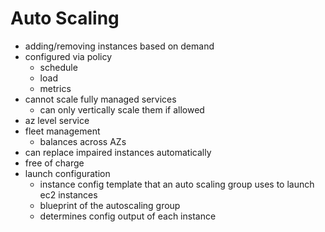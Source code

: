 # Auto Scaling

- adding/removing instances based on demand
- configured via policy
  - schedule
  - load
  - metrics
- cannot scale fully managed services
  - can only vertically scale them if allowed
- az level service
- fleet management
  - balances across AZs
- can replace impaired instances automatically
- free of charge
- launch configuration
  - instance config template that an auto scaling group uses to launch ec2 instances
  - blueprint of the autoscaling group
  - determines config output of each instance